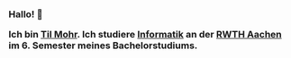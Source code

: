 ---
---
<h3>
Hallo! 👋

Ich bin <a href="" class="my-a"><span class="text-rainbow-3 text-2xl font-bold">Til Mohr</span></a>. Ich studiere <a href="https://www.rwth-aachen.de/cms/root/Studium/Vor-dem-Studium/Studiengaenge/Liste-Aktuelle-Studiengaenge/Studiengangbeschreibung/~bnzs/Informatik-B-Sc-/" class="my-a"><span class="text-rainbow-5 text-2xl font-bold">Informatik</span></a> an der <a href="https://www.rwth-aachen.de" class="my-a"><span class="text-rainbow-1 text-2xl font-bold">RWTH Aachen</span></a> im 6. Semester meines Bachelorstudiums.
</h3>